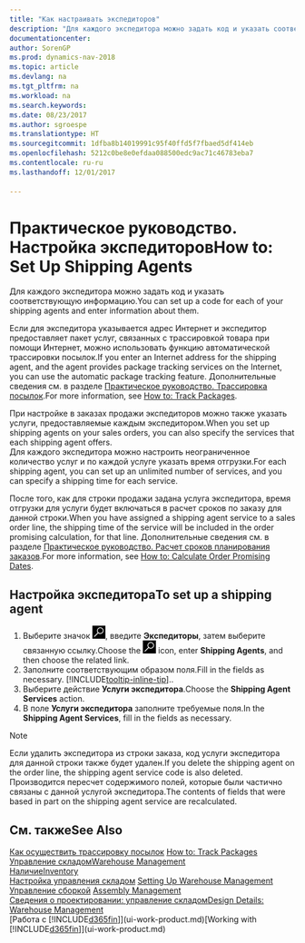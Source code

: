 ```yaml
---
title: "Как настраивать экспедиторов"
description: "Для каждого экспедитора можно задать код и указать соответствующую информацию."
documentationcenter: 
author: SorenGP
ms.prod: dynamics-nav-2018
ms.topic: article
ms.devlang: na
ms.tgt_pltfrm: na
ms.workload: na
ms.search.keywords: 
ms.date: 08/23/2017
ms.author: sgroespe
ms.translationtype: HT
ms.sourcegitcommit: 1dfba8b14019991c95f40ffd5f7fbaed5df414eb
ms.openlocfilehash: 5212c0be8e0efdaa088500edc9ac71c46783eba7
ms.contentlocale: ru-ru
ms.lasthandoff: 12/01/2017

---
```

# <a name="how-to-set-up-shipping-agents"></a><span data-ttu-id="18eea-103">Практическое руководство. Настройка экспедиторов</span><span class="sxs-lookup"><span data-stu-id="18eea-103">How to: Set Up Shipping Agents</span></span>
<span data-ttu-id="18eea-104">Для каждого экспедитора можно задать код и указать соответствующую информацию.</span><span class="sxs-lookup"><span data-stu-id="18eea-104">You can set up a code for each of your shipping agents and enter information about them.</span></span>  

<span data-ttu-id="18eea-105">Если для экспедитора указывается адрес Интернет и экспедитор предоставляет пакет услуг, связанных с трассировкой товара при помощи Интернет, можно использовать функцию автоматической трассировки посылок.</span><span class="sxs-lookup"><span data-stu-id="18eea-105">If you enter an Internet address for the shipping agent, and the agent provides package tracking services on the Internet, you can use the automatic package tracking feature.</span></span> <span data-ttu-id="18eea-106">Дополнительные сведения см. в разделе [Практическое руководство. Трассировка посылок](sales-how-track-packages.md).</span><span class="sxs-lookup"><span data-stu-id="18eea-106">For more information, see [How to: Track Packages](sales-how-track-packages.md).</span></span>

<span data-ttu-id="18eea-107">При настройке в заказах продажи экспедиторов можно также указать услуги, предоставляемые каждым экспедитором.</span><span class="sxs-lookup"><span data-stu-id="18eea-107">When you set up shipping agents on your sales orders, you can also specify the services that each shipping agent offers.</span></span>  
<span data-ttu-id="18eea-108">Для каждого экспедитора можно настроить неограниченное количество услуг и по каждой услуге указать время отгрузки.</span><span class="sxs-lookup"><span data-stu-id="18eea-108">For each shipping agent, you can set up an unlimited number of services, and you can specify a shipping time for each service.</span></span>  

<span data-ttu-id="18eea-109">После того, как для строки продажи задана услуга экспедитора, время отгрузки для услуги будет включаться в расчет сроков по заказу для данной строки.</span><span class="sxs-lookup"><span data-stu-id="18eea-109">When you have assigned a shipping agent service to a sales order line, the shipping time of the service will be included in the order promising calculation, for that line.</span></span> <span data-ttu-id="18eea-110">Дополнительные сведения см. в разделе [Практическое руководство. Расчет сроков планирования заказов](sales-how-to-calculate-order-promising-dates.md).</span><span class="sxs-lookup"><span data-stu-id="18eea-110">For more information, see [How to: Calculate Order Promising Dates](sales-how-to-calculate-order-promising-dates.md).</span></span>

## <a name="to-set-up-a-shipping-agent"></a><span data-ttu-id="18eea-111">Настройка экспедитора</span><span class="sxs-lookup"><span data-stu-id="18eea-111">To set up a shipping agent</span></span>  
1.  <span data-ttu-id="18eea-112">Выберите значок ![Поиск страницы или отчета](media/ui-search/search_small.png "Значок поиска страницы или отчета"), введите **Экспедиторы**, затем выберите связанную ссылку.</span><span class="sxs-lookup"><span data-stu-id="18eea-112">Choose the ![Search for Page or Report](media/ui-search/search_small.png "Search for Page or Report icon") icon, enter **Shipping Agents**, and then choose the related link.</span></span>  
2.  <span data-ttu-id="18eea-113">Заполните соответствующим образом поля.</span><span class="sxs-lookup"><span data-stu-id="18eea-113">Fill in the fields as necessary.</span></span> [!INCLUDE[tooltip-inline-tip](includes/tooltip-inline-tip_md.md)]<span data-ttu-id="18eea-114">.</span><span class="sxs-lookup"><span data-stu-id="18eea-114">.</span></span>  
3.  <span data-ttu-id="18eea-115">Выберите действие **Услуги экспедитора**.</span><span class="sxs-lookup"><span data-stu-id="18eea-115">Choose the **Shipping Agent Services** action.</span></span>
4. <span data-ttu-id="18eea-116">В поле **Услуги экспедитора** заполните требуемые поля.</span><span class="sxs-lookup"><span data-stu-id="18eea-116">In the **Shipping Agent Services**, fill in the fields as necessary.</span></span>

> [!NOTE]  
>  <span data-ttu-id="18eea-117">Если удалить экспедитора из строки заказа, код услуги экспедитора для данной строки также будет удален.</span><span class="sxs-lookup"><span data-stu-id="18eea-117">If you delete the shipping agent on the order line, the shipping agent service code is also deleted.</span></span> <span data-ttu-id="18eea-118">Производится пересчет содержимого полей, которые были частично связаны с данной услугой экспедитора.</span><span class="sxs-lookup"><span data-stu-id="18eea-118">The contents of fields that were based in part on the shipping agent service are recalculated.</span></span>  

## <a name="see-also"></a><span data-ttu-id="18eea-119">См. также</span><span class="sxs-lookup"><span data-stu-id="18eea-119">See Also</span></span>
<span data-ttu-id="18eea-120">[Как осуществить трассировку посылок](sales-how-track-packages.md)  </span><span class="sxs-lookup"><span data-stu-id="18eea-120">[How to: Track Packages](sales-how-track-packages.md)  </span></span>  
[<span data-ttu-id="18eea-121">Управление складом</span><span class="sxs-lookup"><span data-stu-id="18eea-121">Warehouse Management</span></span>](warehouse-manage-warehouse.md)  
[<span data-ttu-id="18eea-122">Наличие</span><span class="sxs-lookup"><span data-stu-id="18eea-122">Inventory</span></span>](inventory-manage-inventory.md)  
<span data-ttu-id="18eea-123">[Настройка управления складом](warehouse-setup-warehouse.md)   </span><span class="sxs-lookup"><span data-stu-id="18eea-123">[Setting Up Warehouse Management](warehouse-setup-warehouse.md)   </span></span>  
<span data-ttu-id="18eea-124">[Управление сборкой](assembly-assemble-items.md)  </span><span class="sxs-lookup"><span data-stu-id="18eea-124">[Assembly Management](assembly-assemble-items.md)  </span></span>  
[<span data-ttu-id="18eea-125">Сведения о проектировании: управление складом</span><span class="sxs-lookup"><span data-stu-id="18eea-125">Design Details: Warehouse Management</span></span>](design-details-warehouse-management.md)  
<span data-ttu-id="18eea-126">[Работа с [!INCLUDE[d365fin](includes/d365fin_md.md)]](ui-work-product.md)</span><span class="sxs-lookup"><span data-stu-id="18eea-126">[Working with [!INCLUDE[d365fin](includes/d365fin_md.md)]](ui-work-product.md)</span></span>  


